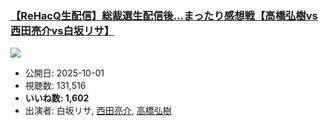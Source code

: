 ### [【ReHacQ生配信】総裁選生配信後…まったり感想戦【高橋弘樹vs西田亮介vs白坂リサ】](https://www.youtube.com/watch?v=TGhnkImnrD8)
[![](https://img.youtube.com/vi/TGhnkImnrD8/sddefault.jpg)](https://www.youtube.com/watch?v=TGhnkImnrD8)
-   公開日: 2025-10-01
-   視聴数: 131,516
-   **いいね数: 1,602**
-   出演者: 白坂リサ, [西田亮介](/rehacq_fan/people/西田亮介 "wikilink"), [高橋弘樹](/rehacq_fan/people/高橋弘樹 "wikilink")
